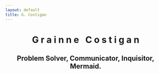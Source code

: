 ```yaml
---
layout: default
title: G. Costigan
---
```



# <center> G r a i n n e  &nbsp;   C o s t i g a n </center>
## <center> Problem Solver, Communicator, Inquisitor, Mermaid. </center>

